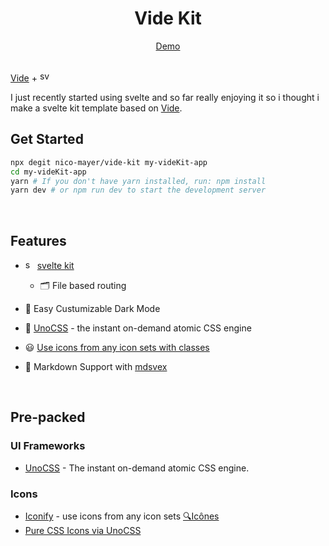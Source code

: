 <div align="center">
  <h1><b>Vide Kit</b></h2>
  <a href='https://vide-kit.vercel.app/' alt="#">Demo</a>

</div>

<br/>

[Vide](https://github.com/Nico-Mayer/vide) + <img src='https://api.iconify.design/logos:svelte-icon.svg?color=%23888888' alt ="sveltelogo" height='17'/>

I just recently started using svelte and so far really enjoying it so i thought i make a svelte kit template based on [Vide](https://github.com/Nico-Mayer/vide).

## Get Started

```bash
npx degit nico-mayer/vide-kit my-videKit-app
cd my-videKit-app
yarn # If you don't have yarn installed, run: npm install
yarn dev # or npm run dev to start the development server
```

<br>

## Features

- <img src="https://api.iconify.design/logos:svelte-icon.svg?color=%23888888" width="15" alt="sveltelogo" width="20"> [svelte kit](https://kit.svelte.dev/)

  - 🗂 File based routing

- 🌙 Easy Custumizable Dark Mode

- 🎨 [UnoCSS](https://github.com/antfu/unocss) - the instant on-demand atomic CSS engine

- 😃 [Use icons from any icon sets with classes](https://github.com/antfu/unocss/tree/main/packages/preset-icons)
- 📑 Markdown Support with [mdsvex](https://mdsvex.pngwn.io/)

<br>

## Pre-packed

### UI Frameworks

- [UnoCSS](https://github.com/antfu/unocss) - The instant on-demand atomic CSS engine.

### Icons

- [Iconify](https://iconify.design) - use icons from any icon sets [🔍Icônes](https://icones.netlify.app/)
- [Pure CSS Icons via UnoCSS](https://github.com/antfu/unocss/tree/main/packages/preset-icons)
